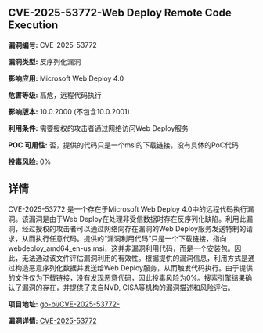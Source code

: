 ## CVE-2025-53772-Web Deploy Remote Code Execution

**漏洞编号:** CVE-2025-53772

**漏洞类型:** 反序列化漏洞

**影响应用:** Microsoft Web Deploy 4.0

**危害等级:** 高危，远程代码执行

**影响版本:** 10.0.2000 (不包含10.0.2001)

**利用条件:** 需要授权的攻击者通过网络访问Web Deploy服务

**POC 可用性:** 否，提供的代码只是一个msi的下载链接，没有具体的PoC代码

**投毒风险:** 0%

## 详情

CVE-2025-53772 是一个存在于Microsoft Web Deploy 4.0中的远程代码执行漏洞。该漏洞是由于Web Deploy在处理非受信数据时存在反序列化缺陷。利用此漏洞，经过授权的攻击者可以通过网络向存在漏洞的Web Deploy服务发送特制的请求，从而执行任意代码。提供的“漏洞利用代码”只是一个下载链接，指向webdeploy_amd64_en-us.msi，这并非漏洞利用代码，而是一个安装包。因此，无法通过该文件评估漏洞利用的有效性。根据提供的漏洞信息，利用方式是通过构造恶意序列化数据并发送给Web Deploy服务，从而触发代码执行。由于提供的文件仅为下载链接，没有发现恶意代码，因此投毒风险为0%。搜索引擎结果确认了漏洞的存在，并提供了来自NVD, CISA等机构的漏洞描述和风险评估。

**项目地址:** [go-bi/CVE-2025-53772-](https://github.com/go-bi/CVE-2025-53772-)

**漏洞详情:** [CVE-2025-53772](https://nvd.nist.gov/vuln/detail/CVE-2025-53772)